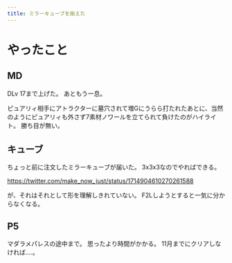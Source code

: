 ```yaml
---
title: ミラーキューブを揃えた
---
```


# やったこと

## MD

DLv 17まで上げた。
あともう一息。

ピュアリィ相手にアトラクターに墓穴されて増Gにうらら打たれたあとに、当然のようにピュアリィも外さず7素材ノワールを立てられて負けたのがハイライト。
勝ち目が無い。

## キューブ

ちょっと前に注文したミラーキューブが届いた。
3x3x3なのでやればできる。

<https://twitter.com/make_now_just/status/1714904610270261588>

が、それはそれとして形を理解しきれていない。
F2Lしようとすると一気に分からなくなる。

## P5

マダラメパレスの途中まで。
思ったより時間がかかる。
11月までにクリアしなければ‥‥。
